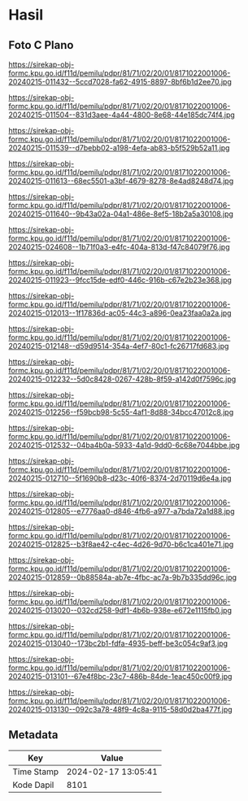 # Hasil

## Foto C Plano

https://sirekap-obj-formc.kpu.go.id/f11d/pemilu/pdpr/81/71/02/20/01/8171022001006-20240215-011432--5ccd7028-fa62-4915-8897-8bf6b1d2ee70.jpg

https://sirekap-obj-formc.kpu.go.id/f11d/pemilu/pdpr/81/71/02/20/01/8171022001006-20240215-011504--831d3aee-4a44-4800-8e68-44e185dc74f4.jpg

https://sirekap-obj-formc.kpu.go.id/f11d/pemilu/pdpr/81/71/02/20/01/8171022001006-20240215-011539--d7bebb02-a198-4efa-ab83-b5f529b52a11.jpg

https://sirekap-obj-formc.kpu.go.id/f11d/pemilu/pdpr/81/71/02/20/01/8171022001006-20240215-011613--68ec5501-a3bf-4679-8278-8e4ad8248d74.jpg

https://sirekap-obj-formc.kpu.go.id/f11d/pemilu/pdpr/81/71/02/20/01/8171022001006-20240215-011640--9b43a02a-04a1-486e-8ef5-18b2a5a30108.jpg

https://sirekap-obj-formc.kpu.go.id/f11d/pemilu/pdpr/81/71/02/20/01/8171022001006-20240215-024608--1b71f0a3-e4fc-404a-813d-f47c84079f76.jpg

https://sirekap-obj-formc.kpu.go.id/f11d/pemilu/pdpr/81/71/02/20/01/8171022001006-20240215-011923--9fcc15de-edf0-446c-916b-c67e2b23e368.jpg

https://sirekap-obj-formc.kpu.go.id/f11d/pemilu/pdpr/81/71/02/20/01/8171022001006-20240215-012013--1f17836d-ac05-44c3-a896-0ea23faa0a2a.jpg

https://sirekap-obj-formc.kpu.go.id/f11d/pemilu/pdpr/81/71/02/20/01/8171022001006-20240215-012148--d59d9514-354a-4ef7-80c1-fc26717fd683.jpg

https://sirekap-obj-formc.kpu.go.id/f11d/pemilu/pdpr/81/71/02/20/01/8171022001006-20240215-012232--5d0c8428-0267-428b-8f59-a142d0f7596c.jpg

https://sirekap-obj-formc.kpu.go.id/f11d/pemilu/pdpr/81/71/02/20/01/8171022001006-20240215-012256--f59bcb98-5c55-4af1-8d88-34bcc47012c8.jpg

https://sirekap-obj-formc.kpu.go.id/f11d/pemilu/pdpr/81/71/02/20/01/8171022001006-20240215-012532--04ba4b0a-5933-4a1d-9dd0-6c68e7044bbe.jpg

https://sirekap-obj-formc.kpu.go.id/f11d/pemilu/pdpr/81/71/02/20/01/8171022001006-20240215-012710--5f1690b8-d23c-40f6-8374-2d70119d6e4a.jpg

https://sirekap-obj-formc.kpu.go.id/f11d/pemilu/pdpr/81/71/02/20/01/8171022001006-20240215-012805--e7776aa0-d846-4fb6-a977-a7bda72a1d88.jpg

https://sirekap-obj-formc.kpu.go.id/f11d/pemilu/pdpr/81/71/02/20/01/8171022001006-20240215-012825--b3f8ae42-c4ec-4d26-9d70-b6c1ca401e71.jpg

https://sirekap-obj-formc.kpu.go.id/f11d/pemilu/pdpr/81/71/02/20/01/8171022001006-20240215-012859--0b88584a-ab7e-4fbc-ac7a-9b7b335dd96c.jpg

https://sirekap-obj-formc.kpu.go.id/f11d/pemilu/pdpr/81/71/02/20/01/8171022001006-20240215-013020--032cd258-9df1-4b6b-938e-e672e1115fb0.jpg

https://sirekap-obj-formc.kpu.go.id/f11d/pemilu/pdpr/81/71/02/20/01/8171022001006-20240215-013040--173bc2b1-fdfa-4935-beff-be3c054c9af3.jpg

https://sirekap-obj-formc.kpu.go.id/f11d/pemilu/pdpr/81/71/02/20/01/8171022001006-20240215-013101--67e4f8bc-23c7-486b-84de-1eac450c00f9.jpg

https://sirekap-obj-formc.kpu.go.id/f11d/pemilu/pdpr/81/71/02/20/01/8171022001006-20240215-013130--092c3a78-48f9-4c8a-9115-58d0d2ba477f.jpg


## Metadata

| Key        | Value               |
| ---------- | ------------------- |
| Time Stamp | 2024-02-17 13:05:41 |
| Kode Dapil | 8101                |



